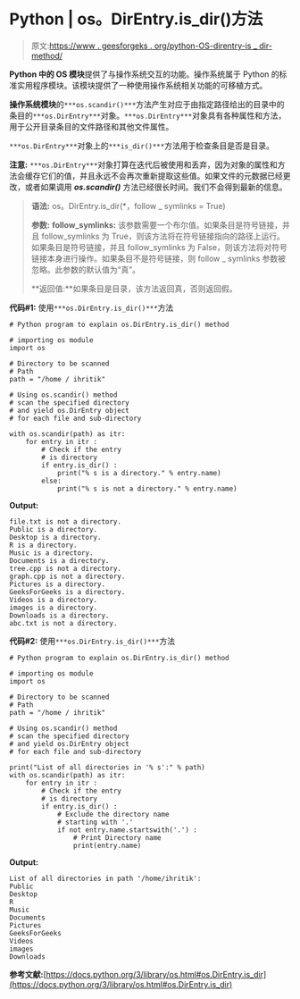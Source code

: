# Python | os。DirEntry.is_dir()方法

> 原文:[https://www . geesforgeks . org/python-OS-direntry-is _ dir-method/](https://www.geeksforgeeks.org/python-os-direntry-is_dir-method/)

**Python 中的 OS 模块**提供了与操作系统交互的功能。操作系统属于 Python 的标准实用程序模块。该模块提供了一种使用操作系统相关功能的可移植方式。

**操作系统模块**的`***os.scandir()***`方法产生对应于由指定路径给出的目录中的条目的`***os.DirEntry***`对象。`***os.DirEntry***`对象具有各种属性和方法，用于公开目录条目的文件路径和其他文件属性。

`***os.DirEntry***`对象上的`***is_dir()***`方法用于检查条目是否是目录。

**注意:** `***os.DirEntry***`对象打算在迭代后被使用和丢弃，因为对象的属性和方法会缓存它们的值，并且永远不会再次重新提取这些值。如果文件的元数据已经更改，或者如果调用 ***os.scandir()*** 方法已经很长时间。我们不会得到最新的信息。

> **语法:** os。DirEntry.is_dir(*，follow _ symlinks = True)
> 
> **参数:**
> **follow_symlinks:** 该参数需要一个布尔值。如果条目是符号链接，并且 follow_symlinks 为 True，则该方法将在符号链接指向的路径上运行。如果条目是符号链接，并且 follow_symlinks 为 False，则该方法将对符号链接本身进行操作。如果条目不是符号链接，则 follow _ symlinks 参数被忽略。此参数的默认值为“真”。
> 
> **返回值:**如果条目是目录，该方法返回真，否则返回假。

**代码#1:** 使用`***os.DirEntry.is_dir()***`方法

```
# Python program to explain os.DirEntry.is_dir() method 

# importing os module  
import os

# Directory to be scanned
# Path
path = "/home / ihritik"

# Using os.scandir() method
# scan the specified directory
# and yield os.DirEntry object
# for each file and sub-directory

with os.scandir(path) as itr:
    for entry in itr :
        # Check if the entry
        # is directory 
        if entry.is_dir() :
            print("% s is a directory." % entry.name)
        else:
            print("% s is not a directory." % entry.name)
```

**Output:**

```
file.txt is not a directory.
Public is a directory.
Desktop is a directory.
R is a directory.
Music is a directory.
Documents is a directory.
tree.cpp is not a directory.
graph.cpp is not a directory.
Pictures is a directory.
GeeksForGeeks is a directory.
Videos is a directory.
images is a directory.
Downloads is a directory.
abc.txt is not a directory.

```

**代码#2:** 使用`***os.DirEntry.is_dir()***`方法

```
# Python program to explain os.DirEntry.is_dir() method 

# importing os module  
import os

# Directory to be scanned
# Path
path = "/home / ihritik"

# Using os.scandir() method
# scan the specified directory
# and yield os.DirEntry object
# for each file and sub-directory

print("List of all directories in '% s':" % path) 
with os.scandir(path) as itr:
    for entry in itr :
        # Check if the entry
        # is directory 
        if entry.is_dir() :
            # Exclude the directory name
            # starting with '.'  
            if not entry.name.startswith('.') :    
                # Print Directory name    
                print(entry.name)
```

**Output:**

```
List of all directories in path '/home/ihritik':
Public
Desktop
R
Music
Documents
Pictures
GeeksForGeeks
Videos
images
Downloads

```

**参考文献:**[https://docs.python.org/3/library/os.html#os.DirEntry.is_dir](https://docs.python.org/3/library/os.html#os.DirEntry.is_dir)
